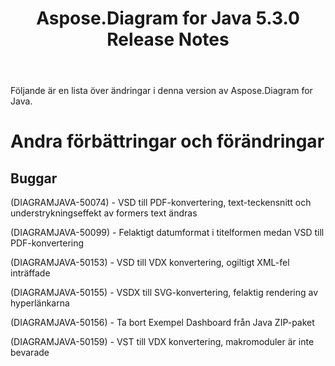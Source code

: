 ﻿---
title: Aspose.Diagram for Java 5.3.0 Release Notes
type: docs
weight: 70
url: /sv/java/aspose-diagram-for-java-5-3-0-release-notes/
---
Följande är en lista över ändringar i denna version av Aspose.Diagram for Java.
# **Andra förbättringar och förändringar**
## **Buggar**
(DIAGRAMJAVA-50074) - VSD till PDF-konvertering, text-teckensnitt och understrykningseffekt av formers text ändras

(DIAGRAMJAVA-50099) - Felaktigt datumformat i titelformen medan VSD till PDF-konvertering

(DIAGRAMJAVA-50153) - VSD till VDX konvertering, ogiltigt XML-fel inträffade

(DIAGRAMJAVA-50155) - VSDX till SVG-konvertering, felaktig rendering av hyperlänkarna

(DIAGRAMJAVA-50156) - Ta bort Exempel Dashboard från Java ZIP-paket

(DIAGRAMJAVA-50159) - VST till VDX konvertering, makromoduler är inte bevarade
